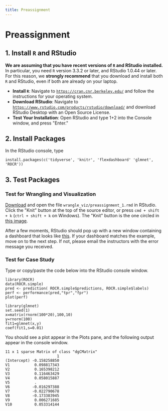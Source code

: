 ```yaml
---
title: Preassignment
---
```


# Preassignment

## 1. Install `R` and RStudio

**We are assuming that you have recent versions of `R` and RStudio installed.** In particular, you need `R` version 3.3.2 or later, and RStudio 1.0.44 or later. For this reason, we **strongly recommend** that you download and install both `R` and RStudio, even if both are already on your laptop. 
 
- **Install `R`**: Navigate to [`https://cran.cnr.berkeley.edu/`](https://cran.cnr.berkeley.edu/) and follow the instructions for your operating system. 
- **Download RStudio**: Navigate to [`https://www.rstudio.com/products/rstudio/download/`](https://www.rstudio.com/products/rstudio/download/) and download RStudio Desktop with an Open Source License. 
- **Test Your Installation**: Open RStudio and type 1+2 into the Console window, and press "Enter." 

## 2. Install Packages

In the RStudio console, type 
```
install.packages(c('tidyverse', 'knitr', 'flexdashboard' 'glmnet', 'ROCR'))
```

## 3. Test Packages

### Test for Wrangling and Visualization 

[Download](https://philchodrow.github.io/mban_orientation/data_science_intro/preassignment/preassignment1.Rmd) and open the file `wrangle_viz/preassignment_1.rmd` in RStudio. Click the "Knit" button at the top of the source editor, or press `cmd + shift + k` (`ctrl + shift + k` on Windows). The "Knit" button is the one circled in [this image](http://cinf401.artifice.cc/images/workflow-25.png).

After a few moments, RStudio should pop up with a new window containing a dashboard that looks like [this](https://philchodrow.github.io/mban_orientation/data_science_intro/preassignment/preassignment1.html).  If your dashboard matches the example, move on to the next step. If not, please email the instructors with the error message you received. 

### Test for Case Study 

Type or copy/paste the code below into the RStudio console window. 

```
library(ROCR)
data(ROCR.simple)
pred <- prediction( ROCR.simple$predictions, ROCR.simple$labels)
perf <- performance(pred,"tpr","fpr")
plot(perf)

library(glmnet)
set.seed(1)
x=matrix(rnorm(100*20),100,10)
y=rnorm(100)
fit1=glmnet(x,y)
coef(fit1,s=0.01)
```

You should see a plot appear in the Plots pane, and the following output appear in the console window. 

```
11 x 1 sparse Matrix of class "dgCMatrix"
                       1
(Intercept) -0.158258850
V1           0.098817343
V2           0.165398212
V3           0.116463429
V4           0.058015887
V5           .          
V6          -0.016297388
V7          -0.022790678
V8          -0.173383945
V9           0.006271685
V10          0.053314144
```



